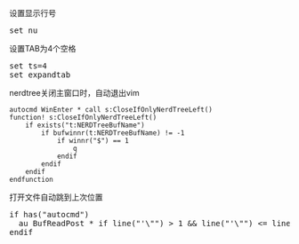 设置显示行号
<pre>
set nu
</pre>

设置TAB为4个空格
<pre>
set ts=4
set expandtab
</pre>

nerdtree关闭主窗口时，自动退出vim
```
autocmd WinEnter * call s:CloseIfOnlyNerdTreeLeft()
function! s:CloseIfOnlyNerdTreeLeft()
    if exists("t:NERDTreeBufName")
        if bufwinnr(t:NERDTreeBufName) != -1
            if winnr("$") == 1
                q
            endif
        endif
    endif
endfunction
```

打开文件自动跳到上次位置
<pre>
if has("autocmd")
  au BufReadPost * if line("'\"") > 1 && line("'\"") <= line("$") | exe "normal! g'\"" | endif
endif
